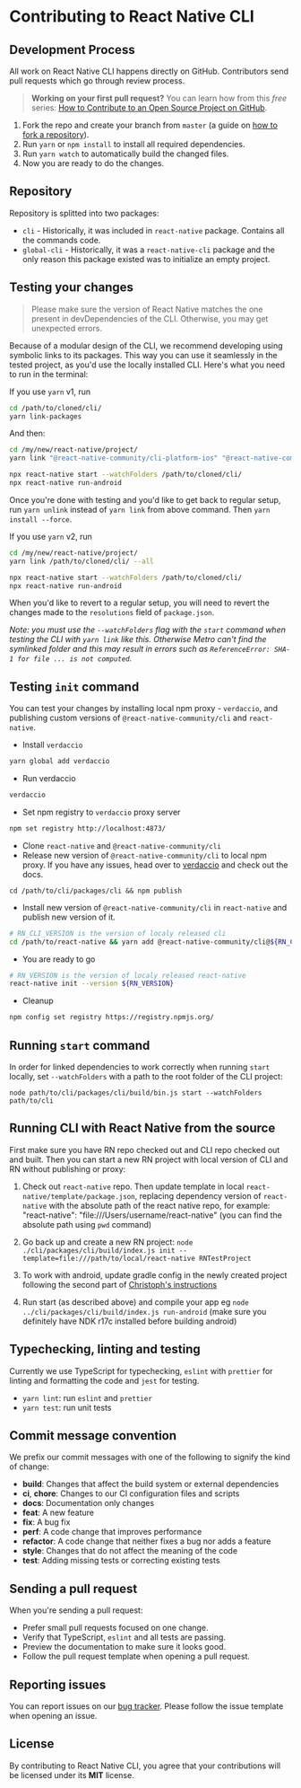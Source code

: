 # Contributing to React Native CLI

## Development Process

All work on React Native CLI happens directly on GitHub. Contributors send pull requests which go through review process.

> **Working on your first pull request?** You can learn how from this _free_ series: [How to Contribute to an Open Source Project on GitHub](https://egghead.io/series/how-to-contribute-to-an-open-source-project-on-github).

1. Fork the repo and create your branch from `master` (a guide on [how to fork a repository](https://help.github.com/articles/fork-a-repo/)).
1. Run `yarn` or `npm install` to install all required dependencies.
1. Run `yarn watch` to automatically build the changed files.
1. Now you are ready to do the changes.

## Repository

Repository is splitted into two packages:

- `cli` - Historically, it was included in `react-native` package. Contains all the commands code.
- `global-cli` - Historically, it was a `react-native-cli` package and the only reason this package existed was to initialize an empty project.

## Testing your changes

> Please make sure the version of React Native matches the one present in devDependencies of the CLI. Otherwise, you may get unexpected errors.

Because of a modular design of the CLI, we recommend developing using symbolic links to its packages. This way you can use it seamlessly in the tested project, as you'd use the locally installed CLI. Here's what you need to run in the terminal:

If you use `yarn` v1, run
```sh
cd /path/to/cloned/cli/
yarn link-packages
```
And then:
```sh
cd /my/new/react-native/project/
yarn link "@react-native-community/cli-platform-ios" "@react-native-community/cli-platform-android" "@react-native-community/cli" "@react-native-community/cli-server-api" "@react-native-community/cli-types" "@react-native-community/cli-tools" "@react-native-community/cli-debugger-ui"

npx react-native start --watchFolders /path/to/cloned/cli/
npx react-native run-android
```

Once you're done with testing and you'd like to get back to regular setup, run `yarn unlink` instead of `yarn link` from above command. Then `yarn install --force`.

If you use `yarn` v2, run
```sh
cd /my/new/react-native/project/
yarn link /path/to/cloned/cli/ --all

npx react-native start --watchFolders /path/to/cloned/cli/
npx react-native run-android
```
When you'd like to revert to a regular setup, you will need to revert the changes made to the `resolutions` field of `package.json`.

_Note: you must use the `--watchFolders` flag with the `start` command when testing the CLI with `yarn link` like this. Otherwise Metro can't find the symlinked folder and this may result in errors such as `ReferenceError: SHA-1 for file ... is not computed`._


## Testing `init` command

You can test your changes by installing local npm proxy - `verdaccio`, and publishing custom versions of `@react-native-community/cli` and `react-native`.

- Install `verdaccio`

```sh
yarn global add verdaccio
```

- Run verdaccio

```sh
verdaccio
```

- Set npm registry to `verdaccio` proxy server

```sh
npm set registry http://localhost:4873/
```

- Clone `react-native` and `@react-native-community/cli`
- Release new version of `@react-native-community/cli` to local npm proxy. If you have any issues, head over to [verdaccio](https://github.com/verdaccio/verdaccio) and check out the docs.

```
cd /path/to/cli/packages/cli && npm publish
```

- Install new version of `@react-native-community/cli` in `react-native` and publish new version of it.

```sh
# RN_CLI_VERSION is the version of localy released cli
cd /path/to/react-native && yarn add @react-native-community/cli@${RN_CLI_VERSION} && npm publish
```

- You are ready to go

```sh
# RN_VERSION is the version of localy released react-native
react-native init --version ${RN_VERSION}
```

- Cleanup

```sh
npm config set registry https://registry.npmjs.org/
```

## Running `start` command

In order for linked dependencies to work correctly when running `start` locally, set `--watchFolders` with a path to the root folder of the CLI project:

```
node path/to/cli/packages/cli/build/bin.js start --watchFolders path/to/cli
```

## Running CLI with React Native from the source

First make sure you have RN repo checked out and CLI repo checked out and built. Then you can start a new RN project with local version of CLI and RN without publishing or proxy:

1. Check out `react-native` repo. Then update template in local `react-native/template/package.json`, replacing dependency version of `react-native` with the absolute path of the react native repo, for example: "react-native": "file:///Users/username/react-native" (you can find the absolute path using `pwd` command)

1. Go back up and create a new RN project: `node ./cli/packages/cli/build/index.js init --template=file:///path/to/local/react-native RNTestProject`

1. To work with android, update gradle config in the newly created project following the second part of [Christoph's instructions](https://gist.github.com/cpojer/38a91f90614f35769e88410e3a387b48)

1. Run start (as described above) and compile your app eg `node ../cli/packages/cli/build/index.js run-android` (make sure you definitely have NDK r17c installed before building android)

## Typechecking, linting and testing

Currently we use TypeScript for typechecking, `eslint` with `prettier` for linting and formatting the code and `jest` for testing.

- `yarn lint`: run `eslint` and `prettier`
- `yarn test`: run unit tests

## Commit message convention

We prefix our commit messages with one of the following to signify the kind of change:

- **build**: Changes that affect the build system or external dependencies
- **ci**, **chore**: Changes to our CI configuration files and scripts
- **docs**: Documentation only changes
- **feat**: A new feature
- **fix**: A bug fix
- **perf**: A code change that improves performance
- **refactor**: A code change that neither fixes a bug nor adds a feature
- **style**: Changes that do not affect the meaning of the code
- **test**: Adding missing tests or correcting existing tests

## Sending a pull request

When you're sending a pull request:

- Prefer small pull requests focused on one change.
- Verify that TypeScript, `eslint` and all tests are passing.
- Preview the documentation to make sure it looks good.
- Follow the pull request template when opening a pull request.

## Reporting issues

You can report issues on our [bug tracker](https://github.com/react-native-community/react-native-cli/issues). Please follow the issue template when opening an issue.

## License

By contributing to React Native CLI, you agree that your contributions will be licensed under its **MIT** license.
